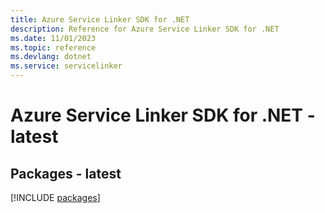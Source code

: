 ```yaml
---
title: Azure Service Linker SDK for .NET
description: Reference for Azure Service Linker SDK for .NET
ms.date: 11/01/2023
ms.topic: reference
ms.devlang: dotnet
ms.service: servicelinker
---
```

# Azure Service Linker SDK for .NET - latest
## Packages - latest
[!INCLUDE [packages](service-linker-index.md)]
